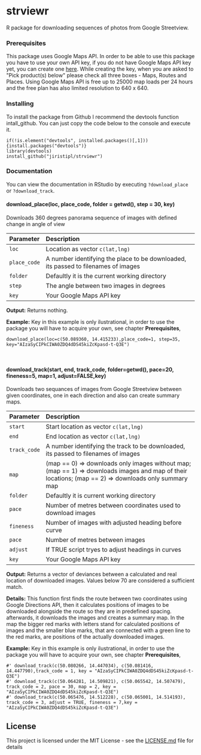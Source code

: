 # strviewr
R package for downloading sequences of photos from Google Streetview.

### Prerequisites
This package uses Google Maps API. In order to be able to use this package you have to use your own API key, if you do not have Google Maps API key yet, you can create one [here](https://developers.google.com/maps/documentation/streetview/get-api-key). While creating the key, when you are asked to "Pick product(s) below" please check all three boxes - Maps, Routes and Places. Using Google Maps API is free up to 25000 map loads per 24 hours and the free plan has also limited resolution to 640 x 640.

### Installing

To install the package from Github I recommend the devtools function intall_github. 
You can just copy the code below to the console and execute it.

```
if(!is.element("devtools", installed.packages()[,1])) {install.packages("devtools")} 
library(devtools)
install_github("jiristipl/strviewr")
```

### Documentation
You can view the documentation in RStudio by executing `?download_place` or `?download_track`. <br />

#### download_place(loc, place_code, folder = getwd(), step = 30, key)
Downloads 360 degrees panorama sequence of images with defined change in angle of view

|Parameter|Description|
|:---|:---|
|`loc`         |Location as vector `c(lat,lng)`|  
|`place_code`|  A number identifying the place to be downloaded, its passed to filenames of images|  
|`folder`|      Defaultly it is the current working directory|  
|`step`|        The angle between two images in degrees|  
|`key`|         Your Google Maps API key|  

**Output:** Returns nothing.

**Example:**
Key in this example is only ilustrational, in order to use the package you will have to acquire your own, see chapter **Prerequisites**,
```
download_place(loc=c(50.089360, 14.415233),place_code=1, step=35, key="AIzaSyCIPkCIWA0ZDQ4dDS45kiZcKpasd-t-Q3E")
```
<br />

#### download_track(start, end, track_code, folder=getwd(), pace=20, fineness=5, map=1, adjust=FALSE,key)
Downloads two sequances of images from Google Streetview between given coordinates, one in each direction and also can create summary maps.

| Parameter | Description |
|:---|:---|
|`start`       |Start location as vector `c(lat,lng)`|  
|`end`        |End location as vector `c(lat,lng)`|
|`track_code`  |A number identifying the track to be downloaded, its passed to filenames of images|  
|`map`|         (map == 0) => downloads only images without map;  (map == 1) =>  downloads images and map of their locations; (map == 2)                  => downloads only summary map| 
|`folder`|      Defaultly it is current working directory|  
|`pace`|        Number of metres between coordinates used to download images|  
|`fineness`|    Number of images with adjusted heading before curve|  
|`pace`|        Number of metres between images|  
|`adjust`|      If TRUE script tryes to adjust headings in curves|  
|`key`|         Your Google Maps API key|  

**Output:** Returns a vector of deviances between a calculated and real location of downloaded images. Values below 70 are considered a sufficient match.

**Details:** This function first finds the route between two coordinates using Google Directions API, then it calculates positions of images to be downloaded alongside the route so they are in predefined spacing.
afterwards, it downloads the images and creates a summary map. In the map the bigger red marks with letters stand for calculated positions of images and the smaller blue marks, that are connected with a  green line
to the red marks, are positions of the actually downloaded images.

**Example:**
Key in this example is only ilustrational, in order to use the package you will have to acquire your own, see chapter **Prerequisites**,
```
#' download_track(c(50.080266, 14.447034), c(50.081416, 14.447790),track_code = 1, key = "AIzaSyCIPkCIWA0ZDQ4dDS45kiZcKpasd-t-Q3E")
#' download_track(c(50.064281, 14.509821), c(50.065542, 14.507479), track_code = 2, pace = 30, map = 2, key = "AIzaSyCIPkCIWA0ZDQ4dDS45kiZcKpasd-t-Q3E")
#' download_track(c(50.065476, 14.512228), c(50.065001, 14.514193), track_code = 3, adjust = TRUE, fineness = 7,key = "AIzaSyCIPkCIWA0ZDQ4dDS45kiZcKpasd-t-Q3E")
```
## License

This project is licensed under the MIT License - see the [LICENSE.md](LICENSE.md) file for details
